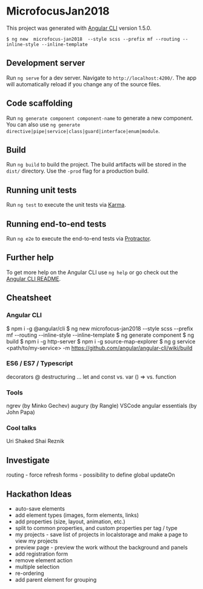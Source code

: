 # MicrofocusJan2018

This project was generated with [Angular CLI](https://github.com/angular/angular-cli) version 1.5.0.
```
$ ng new  microfocus-jan2018  --style scss --prefix mf --routing --inline-style --inline-template
```

## Development server

Run `ng serve` for a dev server. Navigate to `http://localhost:4200/`. The app will automatically reload if you change any of the source files.

## Code scaffolding

Run `ng generate component component-name` to generate a new component. You can also use `ng generate directive|pipe|service|class|guard|interface|enum|module`.

## Build

Run `ng build` to build the project. The build artifacts will be stored in the `dist/` directory. Use the `-prod` flag for a production build.

## Running unit tests

Run `ng test` to execute the unit tests via [Karma](https://karma-runner.github.io).

## Running end-to-end tests

Run `ng e2e` to execute the end-to-end tests via [Protractor](http://www.protractortest.org/).

## Further help

To get more help on the Angular CLI use `ng help` or go check out the [Angular CLI README](https://github.com/angular/angular-cli/blob/master/README.md).


## Cheatsheet
### Angular CLI
$ npm i -g @angular/cli
$ ng new  microfocus-jan2018  --style scss --prefix mf --routing --inline-style --inline-template
$ ng generate component <component-name>
$ ng build
$ npm i -g http-server
$ npm i -g source-map-explorer
$ ng g service <path/to/my-service> -m <providing-module>
https://github.com/angular/angular-cli/wiki/build

### ES6 / ES7 / Typescript
decorators @
destructuring ...
let and const vs. var
() => vs. function

### Tools
ngrev (by Minko Gechev)
augury (by Rangle)
VSCode angular essentials (by John Papa)

### Cool talks
Uri Shaked
Shai Reznik

## Investigate
routing - force refresh
forms - possibility to define global updateOn

## Hackathon Ideas
- auto-save elements
- add element types (images, form elements, links)
- add properties (size, layout, animation, etc.)
- split to common properties, and custom properties per tag / type
- my projects - save list of projects in localstorage and make a page to view my projects
- preview page - preview the work without the background and panels
- add registration form
- remove element action
- multiple selection
- re-ordering
- add parent element for grouping
